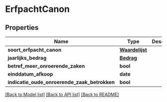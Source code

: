 # ErfpachtCanon

## Properties
Name | Type | Description | Notes
------------ | ------------- | ------------- | -------------
**soort_erfpacht_canon** | [**Waardelijst**](Waardelijst.md) |  | [optional] 
**jaarlijks_bedrag** | [**Bedrag**](Bedrag.md) |  | [optional] 
**betref_meer_onroerende_zaken** | **bool** |  | [optional] 
**einddatum_afkoop** | **date** |  | [optional] 
**indicatie_oude_onroerende_zaak_betrokken** | **bool** |  | [optional] 

[[Back to Model list]](../README.md#documentation-for-models) [[Back to API list]](../README.md#documentation-for-api-endpoints) [[Back to README]](../README.md)

